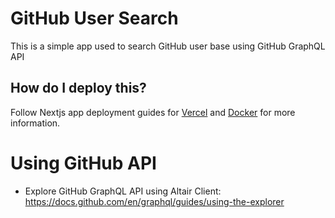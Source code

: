 # GitHub User Search

This is a simple app used to search GitHub user base using GitHub GraphQL API

## How do I deploy this?

Follow Nextjs app deployment guides for [Vercel](https://create.t3.gg/en/deployment/vercel) and [Docker](https://create.t3.gg/en/deployment/docker) for more information.

# Using GitHub API
- Explore GitHub GraphQL API using Altair Client: https://docs.github.com/en/graphql/guides/using-the-explorer
